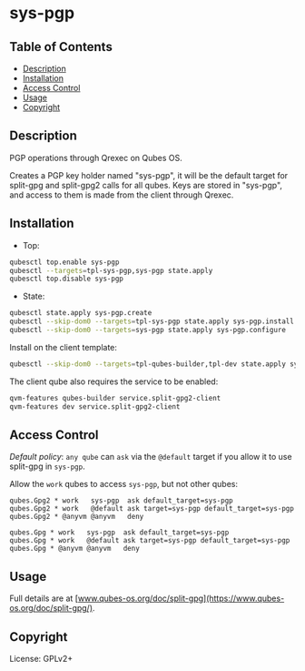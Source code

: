 # sys-pgp

## Table of Contents

* [Description](#description)
* [Installation](#installation)
* [Access Control](#access-control)
* [Usage](#usage)
* [Copyright](#copyright)

## Description

PGP operations through Qrexec on Qubes OS.

Creates a PGP key holder named "sys-pgp", it will be the default target for
split-gpg and split-gpg2 calls for all qubes. Keys are stored in "sys-pgp",
and access to them is made from the client through Qrexec.

## Installation

- Top:
```sh
qubesctl top.enable sys-pgp
qubesctl --targets=tpl-sys-pgp,sys-pgp state.apply
qubesctl top.disable sys-pgp
```

- State:
```sh
qubesctl state.apply sys-pgp.create
qubesctl --skip-dom0 --targets=tpl-sys-pgp state.apply sys-pgp.install
qubesctl --skip-dom0 --targets=sys-pgp state.apply sys-pgp.configure
```

Install on the client template:
```sh
qubesctl --skip-dom0 --targets=tpl-qubes-builder,tpl-dev state.apply sys-pgp.install-client
```

The client qube also requires the service to be enabled:
```sh
qvm-features qubes-builder service.split-gpg2-client
qvm-features dev service.split-gpg2-client
```

## Access Control

_Default policy_: `any qube` can `ask` via the `@default` target if you allow
it to use split-gpg in `sys-pgp`.

Allow the `work` qubes to access `sys-pgp`, but not other qubes:
```qrexecpolicy
qubes.Gpg2 * work   sys-pgp  ask default_target=sys-pgp
qubes.Gpg2 * work   @default ask target=sys-pgp default_target=sys-pgp
qubes.Gpg2 * @anyvm @anyvm   deny

qubes.Gpg * work   sys-pgp  ask default_target=sys-pgp
qubes.Gpg * work   @default ask target=sys-pgp default_target=sys-pgp
qubes.Gpg * @anyvm @anyvm   deny
```

## Usage

Full details are at [www.qubes-os.org/doc/split-gpg](https://www.qubes-os.org/doc/split-gpg/).

## Copyright

License: GPLv2+
